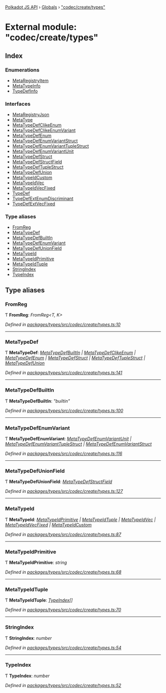 [Polkadot JS API](../README.md) › [Globals](../globals.md) › ["codec/create/types"](_codec_create_types_.md)

# External module: "codec/create/types"

## Index

### Enumerations

* [MetaRegistryItem](../enums/_codec_create_types_.metaregistryitem.md)
* [MetaTypeInfo](../enums/_codec_create_types_.metatypeinfo.md)
* [TypeDefInfo](../enums/_codec_create_types_.typedefinfo.md)

### Interfaces

* [MetaRegistryJson](../interfaces/_codec_create_types_.metaregistryjson.md)
* [MetaType](../interfaces/_codec_create_types_.metatype.md)
* [MetaTypeDefClikeEnum](../interfaces/_codec_create_types_.metatypedefclikeenum.md)
* [MetaTypeDefClikeEnumVariant](../interfaces/_codec_create_types_.metatypedefclikeenumvariant.md)
* [MetaTypeDefEnum](../interfaces/_codec_create_types_.metatypedefenum.md)
* [MetaTypeDefEnumVariantStruct](../interfaces/_codec_create_types_.metatypedefenumvariantstruct.md)
* [MetaTypeDefEnumVariantTupleStruct](../interfaces/_codec_create_types_.metatypedefenumvarianttuplestruct.md)
* [MetaTypeDefEnumVariantUnit](../interfaces/_codec_create_types_.metatypedefenumvariantunit.md)
* [MetaTypeDefStruct](../interfaces/_codec_create_types_.metatypedefstruct.md)
* [MetaTypeDefStructField](../interfaces/_codec_create_types_.metatypedefstructfield.md)
* [MetaTypeDefTupleStruct](../interfaces/_codec_create_types_.metatypedeftuplestruct.md)
* [MetaTypeDefUnion](../interfaces/_codec_create_types_.metatypedefunion.md)
* [MetaTypeIdCustom](../interfaces/_codec_create_types_.metatypeidcustom.md)
* [MetaTypeIdVec](../interfaces/_codec_create_types_.metatypeidvec.md)
* [MetaTypeIdVecFixed](../interfaces/_codec_create_types_.metatypeidvecfixed.md)
* [TypeDef](../interfaces/_codec_create_types_.typedef.md)
* [TypeDefExtEnumDiscriminant](../interfaces/_codec_create_types_.typedefextenumdiscriminant.md)
* [TypeDefExtVecFixed](../interfaces/_codec_create_types_.typedefextvecfixed.md)

### Type aliases

* [FromReg](_codec_create_types_.md#fromreg)
* [MetaTypeDef](_codec_create_types_.md#metatypedef)
* [MetaTypeDefBuiltIn](_codec_create_types_.md#metatypedefbuiltin)
* [MetaTypeDefEnumVariant](_codec_create_types_.md#metatypedefenumvariant)
* [MetaTypeDefUnionField](_codec_create_types_.md#metatypedefunionfield)
* [MetaTypeId](_codec_create_types_.md#metatypeid)
* [MetaTypeIdPrimitive](_codec_create_types_.md#metatypeidprimitive)
* [MetaTypeIdTuple](_codec_create_types_.md#metatypeidtuple)
* [StringIndex](_codec_create_types_.md#stringindex)
* [TypeIndex](_codec_create_types_.md#typeindex)

## Type aliases

###  FromReg

Ƭ **FromReg**: *FromReg<T, K>*

*Defined in [packages/types/src/codec/create/types.ts:10](https://github.com/polkadot-js/api/blob/1f7b9f7f3/packages/types/src/codec/create/types.ts#L10)*

___

###  MetaTypeDef

Ƭ **MetaTypeDef**: *[MetaTypeDefBuiltIn](_codec_create_types_.md#metatypedefbuiltin) | [MetaTypeDefClikeEnum](../interfaces/_codec_create_types_.metatypedefclikeenum.md) | [MetaTypeDefEnum](../interfaces/_codec_create_types_.metatypedefenum.md) | [MetaTypeDefStruct](../interfaces/_codec_create_types_.metatypedefstruct.md) | [MetaTypeDefTupleStruct](../interfaces/_codec_create_types_.metatypedeftuplestruct.md) | [MetaTypeDefUnion](../interfaces/_codec_create_types_.metatypedefunion.md)*

*Defined in [packages/types/src/codec/create/types.ts:141](https://github.com/polkadot-js/api/blob/1f7b9f7f3/packages/types/src/codec/create/types.ts#L141)*

___

###  MetaTypeDefBuiltIn

Ƭ **MetaTypeDefBuiltIn**: *"builtin"*

*Defined in [packages/types/src/codec/create/types.ts:100](https://github.com/polkadot-js/api/blob/1f7b9f7f3/packages/types/src/codec/create/types.ts#L100)*

___

###  MetaTypeDefEnumVariant

Ƭ **MetaTypeDefEnumVariant**: *[MetaTypeDefEnumVariantUnit](../interfaces/_codec_create_types_.metatypedefenumvariantunit.md) | [MetaTypeDefEnumVariantTupleStruct](../interfaces/_codec_create_types_.metatypedefenumvarianttuplestruct.md) | [MetaTypeDefEnumVariantStruct](../interfaces/_codec_create_types_.metatypedefenumvariantstruct.md)*

*Defined in [packages/types/src/codec/create/types.ts:116](https://github.com/polkadot-js/api/blob/1f7b9f7f3/packages/types/src/codec/create/types.ts#L116)*

___

###  MetaTypeDefUnionField

Ƭ **MetaTypeDefUnionField**: *[MetaTypeDefStructField](../interfaces/_codec_create_types_.metatypedefstructfield.md)*

*Defined in [packages/types/src/codec/create/types.ts:127](https://github.com/polkadot-js/api/blob/1f7b9f7f3/packages/types/src/codec/create/types.ts#L127)*

___

###  MetaTypeId

Ƭ **MetaTypeId**: *[MetaTypeIdPrimitive](_codec_create_types_.md#metatypeidprimitive) | [MetaTypeIdTuple](_codec_create_types_.md#metatypeidtuple) | [MetaTypeIdVec](../interfaces/_codec_create_types_.metatypeidvec.md) | [MetaTypeIdVecFixed](../interfaces/_codec_create_types_.metatypeidvecfixed.md) | [MetaTypeIdCustom](../interfaces/_codec_create_types_.metatypeidcustom.md)*

*Defined in [packages/types/src/codec/create/types.ts:87](https://github.com/polkadot-js/api/blob/1f7b9f7f3/packages/types/src/codec/create/types.ts#L87)*

___

###  MetaTypeIdPrimitive

Ƭ **MetaTypeIdPrimitive**: *string*

*Defined in [packages/types/src/codec/create/types.ts:68](https://github.com/polkadot-js/api/blob/1f7b9f7f3/packages/types/src/codec/create/types.ts#L68)*

___

###  MetaTypeIdTuple

Ƭ **MetaTypeIdTuple**: *[TypeIndex](_codec_create_types_.md#typeindex)[]*

*Defined in [packages/types/src/codec/create/types.ts:70](https://github.com/polkadot-js/api/blob/1f7b9f7f3/packages/types/src/codec/create/types.ts#L70)*

___

###  StringIndex

Ƭ **StringIndex**: *number*

*Defined in [packages/types/src/codec/create/types.ts:54](https://github.com/polkadot-js/api/blob/1f7b9f7f3/packages/types/src/codec/create/types.ts#L54)*

___

###  TypeIndex

Ƭ **TypeIndex**: *number*

*Defined in [packages/types/src/codec/create/types.ts:52](https://github.com/polkadot-js/api/blob/1f7b9f7f3/packages/types/src/codec/create/types.ts#L52)*
